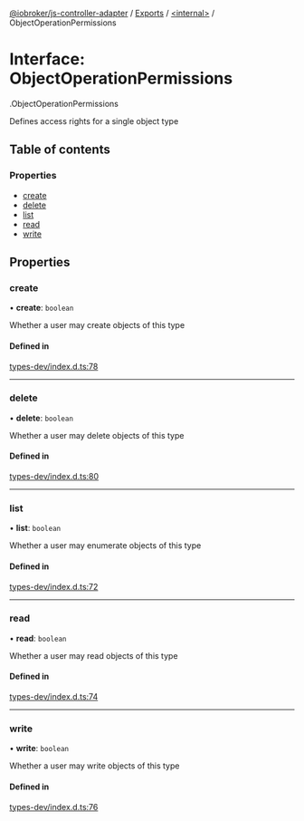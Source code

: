 [@iobroker/js-controller-adapter](../README.md) / [Exports](../modules.md) / [<internal\>](../modules/internal_.md) / ObjectOperationPermissions

# Interface: ObjectOperationPermissions

[<internal>](../modules/internal_.md).ObjectOperationPermissions

Defines access rights for a single object type

## Table of contents

### Properties

- [create](internal_.ObjectOperationPermissions.md#create)
- [delete](internal_.ObjectOperationPermissions.md#delete)
- [list](internal_.ObjectOperationPermissions.md#list)
- [read](internal_.ObjectOperationPermissions.md#read)
- [write](internal_.ObjectOperationPermissions.md#write)

## Properties

### create

• **create**: `boolean`

Whether a user may create objects of this type

#### Defined in

[types-dev/index.d.ts:78](https://github.com/ioBroker/ioBroker.js-controller/blob/c507341d/packages/types-dev/index.d.ts#L78)

___

### delete

• **delete**: `boolean`

Whether a user may delete objects of this type

#### Defined in

[types-dev/index.d.ts:80](https://github.com/ioBroker/ioBroker.js-controller/blob/c507341d/packages/types-dev/index.d.ts#L80)

___

### list

• **list**: `boolean`

Whether a user may enumerate objects of this type

#### Defined in

[types-dev/index.d.ts:72](https://github.com/ioBroker/ioBroker.js-controller/blob/c507341d/packages/types-dev/index.d.ts#L72)

___

### read

• **read**: `boolean`

Whether a user may read objects of this type

#### Defined in

[types-dev/index.d.ts:74](https://github.com/ioBroker/ioBroker.js-controller/blob/c507341d/packages/types-dev/index.d.ts#L74)

___

### write

• **write**: `boolean`

Whether a user may write objects of this type

#### Defined in

[types-dev/index.d.ts:76](https://github.com/ioBroker/ioBroker.js-controller/blob/c507341d/packages/types-dev/index.d.ts#L76)
